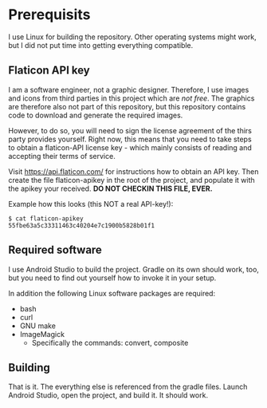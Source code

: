 # Prerequisits

I use Linux for building the repository. Other operating systems might
work, but I did not put time into getting everything compatible.

## Flaticon API key

I am a software engineer, not a graphic designer. Therefore, I use
images and icons from third parties in this project which are _not free_.
The graphics are therefore also not part of this repository, but
this repository contains code to download and generate the required
images.

However, to do so, you will need to sign the license agreement of
the thirs party provides yourself. Right now, this means that you
need to take steps to obtain a flaticon-API license key - which
mainly consists of reading and accepting their terms of service.

Visit https://api.flaticon.com/ for instructions how to obtain an
API key. Then create the file flaticon-apikey in the root of the
project, and populate it with the apikey your received.
**DO NOT CHECKIN THIS FILE, EVER.**

Example how this looks (this NOT a real API-key!):

~~~~~~~~~~~~~~~~~~
$ cat flaticon-apikey
55fbe63a5c33311463c40204e7c1900b5828b01f1
~~~~~~~~~~~~~~~~~~

## Required software

I use Android Studio to build the project. Gradle on its own should
work, too, but you need to find out yourself how to invoke it in your
setup.

In addition the following Linux software packages are required:

 - bash
 - curl
 - GNU make
 - ImageMagick
    - Specifically the commands: convert, composite

## Building

That is it. The everything else is referenced from the gradle files.
Launch Android Studio, open the project, and build it. It should work.
